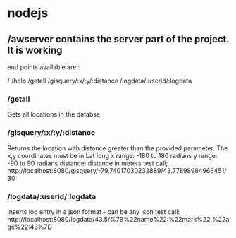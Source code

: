 # nodejs  


## /awserver  contains the server part of the project.  It is working

end points available are :

/
/help
/getall
/gisquery/:x/:y/:distance
/logdata/:userid/:logdata

### /getall   
Gets all locations in the databse

### /gisquery/:x/:y/:distance
Returns the location with distance greater than the provided parameter.  The x,y coordinates must be in Lat long
x range: -180 to 180  radians
y range: -90 to 90 radians
distance:  distance in meters
test call; http://localhost:8080/gisquery/-79.74017030232889/43.77898984966451/30    

### /logdata/:userid/:logdata
inserts log entry in a json format - can be any json
test call:   http://localhost:8080/logdata/43.5/%7B%22name%22:%22mark%22,%22age%22:43%7D
